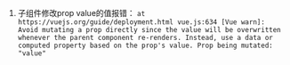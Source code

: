 1. 子组件修改prop value的值报错： `at https://vuejs.org/guide/deployment.html
vue.js:634 [Vue warn]: Avoid mutating a prop directly since the value will be overwritten whenever the parent component re-renders. Instead, use a data or computed property based on the prop's value. Prop being mutated: "value"`